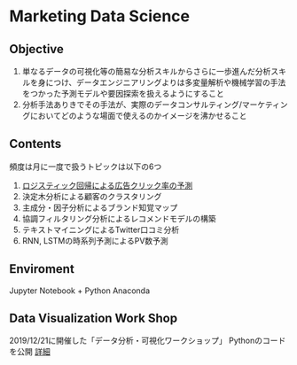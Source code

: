 # Marketing Data Science

## Objective
1. 単なるデータの可視化等の簡易な分析スキルからさらに一歩進んだ分析スキルを身につけ、データエンジニアリングよりは多変量解析や機械学習の手法をつかった予測モデルや要因探索を扱えるようにすること
2. 分析手法ありきでその手法が、実際のデータコンサルティング/マーケティングにおいてどのような場面で使えるのかイメージを沸かせること

## Contents
頻度は月に一度で扱うトピックは以下の6つ
1. [ロジスティック回帰による広告クリック率の予測](https://qiita.com/K0hei27/private/8d6e805506f508ed0641)
2. 決定木分析による顧客のクラスタリング
3. 主成分・因子分析によるブランド知覚マップ
4. 協調フィルタリング分析によるレコメンドモデルの構築
5. テキストマイニングによるTwitter口コミ分析 
6. RNN, LSTMの時系列予測によるPV数予測

## Enviroment
Jupyter Notebook + Python
Anaconda

## Data Visualization Work Shop
2019/12/21に開催した「データ分析・可視化ワークショップ」
Pythonのコードを公開
[詳細](https://datact-data-visualization.peatix.com/?lang=ja)
